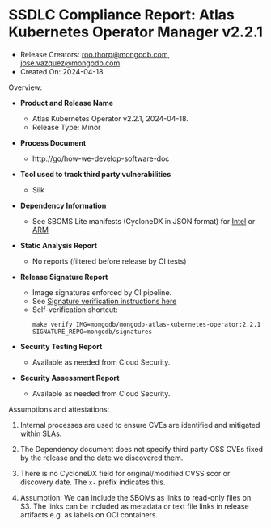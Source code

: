 SSDLC Compliance Report: Atlas Kubernetes Operator Manager v2.2.1
=================================================================

- Release Creators: roo.thorp@mongodb.com, jose.vazquez@mongodb.com
- Created On:      2024-04-18

Overview:

- **Product and Release Name**

    - Atlas Kubernetes Operator v2.2.1, 2024-04-18. 
    - Release Type: Minor

- **Process Document**
  - http://go/how-we-develop-software-doc

- **Tool used to track third party vulnerabilities**
  - Silk

- **Dependency Information**
  - See SBOMS Lite manifests (CycloneDX in JSON format) for [Intel](./linux-amd64.sbom.json) or [ARM](./linux-arm64.sbom.json)

- **Static Analysis Report**
  - No reports (filtered before release by CI tests)

- **Release Signature Report**
  - Image signatures enforced by CI pipeline.
  - See [Signature verification instructions here](../../dev/signed-images.md)
  - Self-verification shortcut:
    ```shell
    make verify IMG=mongodb/mongodb-atlas-kubernetes-operator:2.2.1 SIGNATURE_REPO=mongodb/signatures
    ```

- **Security Testing Report**
  - Available as needed from Cloud Security.

- **Security Assessment Report**
  - Available as needed from Cloud Security.

Assumptions and attestations:

1. Internal processes are used to ensure CVEs are identified and mitigated within SLAs.

2. The Dependency document does not specify third party OSS CVEs fixed by the release and the date we discovered them.

3. There is no CycloneDX field for original/modified CVSS scor or discovery date. The `x-` prefix indicates this.

3. Assumption: We can include the SBOMs as links to read-only files on S3. The links can be included as metadata or text file links in release artifacts e.g. as labels on OCI containers.